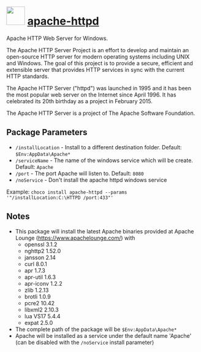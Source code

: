 # <img src="https://cdn.jsdelivr.net/gh/chocolatey-community/chocolatey-packages@2bdf6f7e33ec1a8126829fbbc87b83e4473b3634/icons/apache-httpd.png" width="48" height="48"/> [apache-httpd](https://chocolatey.org/packages/apache-httpd)

Apache HTTP Web Server for Windows.

The Apache HTTP Server Project is an effort to develop and maintain an open-source HTTP server for modern operating systems including UNIX and Windows. The goal of this project is to provide a secure, efficient and extensible server that provides HTTP services in sync with the current HTTP standards.

The Apache HTTP Server ("httpd") was launched in 1995 and it has been the most popular web server on the Internet since April 1996. It has celebrated its 20th birthday as a project in February 2015.

The Apache HTTP Server is a project of The Apache Software Foundation.

## Package Parameters

- `/installLocation` - Install to a different destination folder. Default: `$Env:AppData\Apache*`
- `/serviceName` - The name of the windows service which will be create. Default: `Apache`
- `/port` - The port Apache will listen to. Default: `8080`
- `/noService` - Don't install the apache httpd windows service

Example: `choco install apache-httpd --params '"/installLocation:C:\HTTPD /port:433"'`

## Notes

- This package will install the latest Apache binaries provided at Apache Lounge (https://www.apachelounge.com/) with 
    - openssl 3.1.2
    - nghttp2 1.52.0
    - jansson 2.14
    - curl 8.0.1
    - apr 1.7.3
    - apr-util 1.6.3
    - apr-iconv 1.2.2
    - zlib 1.2.13
    - brotli 1.0.9
    - pcre2 10.42
    - libxml2 2.10.3
    - lua VS17 5.4.4
    - expat 2.5.0
- The complete path of the package will be `$Env:AppData\Apache*`
- Apache will be installed as a service under the default name 'Apache' (can be disabled with the `/noService` install parameter)
